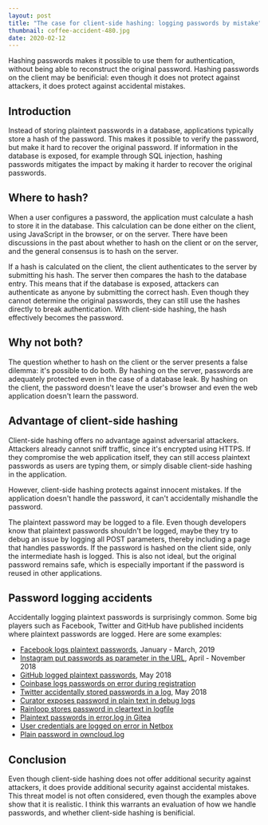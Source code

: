 ```yaml
---
layout: post
title: "The case for client-side hashing: logging passwords by mistake"
thumbnail: coffee-accident-480.jpg
date: 2020-02-12
---
```


Hashing passwords makes it possible to use them for authentication, without being able to reconstruct the original password. Hashing passwords on the client may be benificial: even though it does not protect against attackers, it does protect against accidental mistakes.

## Introduction

Instead of storing plaintext passwords in a database, applications typically store a hash of the password. This makes it possible to verify the password, but make it hard to recover the original password. If information in the database is exposed, for example through SQL injection, hashing passwords mitigates the impact by making it harder to recover the original passwords.

## Where to hash?

When a user configures a password, the application must calculate a hash to store it in the database. This calculation can be done either on the client, using JavaScript in the browser, or on the server. There have been discussions in the past about whether to hash on the client or on the server, and the general consensus is to hash on the server.

If a hash is calculated on the client, the client authenticates to the server by submitting his hash. The server then compares the hash to the database entry. This means that if the database is exposed, attackers can authenticate as anyone by submitting the correct hash. Even though they cannot determine the original passwords, they can still use the hashes directly to break authentication. With client-side hashing, the hash effectively becomes the password.

## Why not both?

The question whether to hash on the client or the server presents a false dilemma: it's possible to do both. By hashing on the server, passwords are adequately protected even in the case of a database leak. By hashing on the client, the password doesn't leave the user's browser and even the web application doesn't learn the password. 

## Advantage of client-side hashing

Client-side hashing offers no advantage against adversarial attackers. Attackers already cannot sniff traffic, since it's encrypted using HTTPS. If they compromise the web application itself, they can still access plaintext passwords as users are typing them, or simply disable client-side hashing in the application.

However, client-side hashing protects against innocent mistakes. If the application doesn't handle the password, it can't accidentally mishandle the password.

The plaintext password may be logged to a file. Even though developers know that plaintext passwords shouldn't be logged, maybe they try to debug an issue by logging all POST parameters, thereby including a page that handles passwords. If the password is hashed on the client side, only the intermediate hash is logged. This is also not ideal, but the original password remains safe, which is especially important if the password is reused in other applications.

## Password logging accidents

Accidentally logging plaintext passwords is surprisingly common. Some big players such as Facebook, Twitter and GitHub have published incidents where plaintext passwords are logged. Here are some examples:

* [Facebook logs plaintext passwords](https://newsroom.fb.com/news/2019/03/keeping-passwords-secure/), January - March, 2019
* [Instagram put passwords as parameter in the URL](https://nakedsecurity.sophos.com/2018/11/20/instagram-accidentally-reveals-plaintext-passwords-in-urls/), April - November 2018
* [GitHub logged plaintext passwords](https://www.zdnet.com/article/github-says-bug-exposed-account-passwords/), May 2018
* [Coinbase logs passwords on error during registration](https://cointelegraph.com/news/coinbase-accidentally-saves-unencrypted-passwords-of-3-420-customers)
* [Twitter accidentally stored passwords in a log](https://blog.twitter.com/en_us/topics/company/2018/keeping-your-account-secure.html), May 2018
* [Curator exposes password in plain text in debug logs](https://github.com/elastic/curator/issues/1336)
* [Rainloop stores password in cleartext in logfile](https://github.com/RainLoop/rainloop-webmail/issues/1872)
* [Plaintext passwords in error.log in Gitea](https://github.com/go-gitea/gitea/issues/3055)
* [User credentials are logged on error in Netbox](https://github.com/netbox-community/netbox/issues/2880)
* [Plain password in owncloud.log](https://github.com/owncloud/core/issues/25895)

## Conclusion

Even though client-side hashing does not offer additional security against attackers, it does provide additional security against accidental mistakes. This threat model is not often considered, even though the examples above show that it is realistic. I think this warrants an evaluation of how we handle passwords, and whether client-side hashing is benificial.